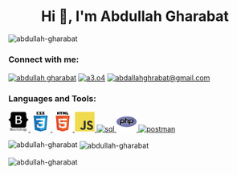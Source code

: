 <h1 align="center">Hi 👋, I'm Abdullah Gharabat</h1>
<!-- <h3 align="center">A frontend developer from Jordan</h3>
 -->
<!-- <img align="right" alt="coding" width="400" src="https://camo.githubusercontent.com/cae12fddd9d6982901d82580bdf321d81fb299141098ca1c2d4891870827bf17/68747470733a2f2f6d69726f2e6d656469756d2e636f6d2f6d61782f313336302f302a37513379765349765f7430696f4a2d5a2e676966"> -->

<p align="left"> <img src="https://komarev.com/ghpvc/?username=abdullah-gharabat&label=Profile%20views&color=0e75b6&style=flat" alt="abdullah-gharabat" /> </p>

<h3 align="left">Connect with me:</h3>
<p align="left">
<a href="https://www.linkedin.com/in/abdullah-gharabat-58761b264/" target="blank"><img align="center" src="https://raw.githubusercontent.com/rahuldkjain/github-profile-readme-generator/master/src/images/icons/Social/linked-in-alt.svg" alt="abdullah gharabat" height="30" width="40" /></a>
<a href="https://instagram.com/a3.o4" target="blank"><img align="center" src="https://raw.githubusercontent.com/rahuldkjain/github-profile-readme-generator/master/src/images/icons/Social/instagram.svg" alt="a3.o4" height="30" width="40" /></a>
<!-- <a href="https://discord.gg/#8291" target="blank"><img align="center" src="https://raw.githubusercontent.com/rahuldkjain/github-profile-readme-generator/master/src/images/icons/Social/discord.svg" alt="#8291" height="30" width="40" /></a>
  <a href="https://web.facebook.com/abdallah.ghrabat" target="blank"><img align="center" src="https://raw.githubusercontent.com/rahuldkjain/github-profile-readme-generator/master/src/images/icons/Social/facebook.svg" alt="abdallah ghrabat" height="30" width="40" /></a> -->
  <a href="mailto:abdallahghrabat@gmail.com"><img align="center" src="https://upload.wikimedia.org/wikipedia/commons/thumb/4/4e/Mail_%28iOS%29.svg/2048px-Mail_%28iOS%29.svg.png" alt="abdallahghrabat@gmail.com" height="30" width="30" /></a>
</p>

<h3 align="left">Languages and Tools:</h3>
<p align="left"> <a href="https://getbootstrap.com" target="_blank" rel="noreferrer"> <img src="https://raw.githubusercontent.com/devicons/devicon/master/icons/bootstrap/bootstrap-plain-wordmark.svg" alt="bootstrap" width="40" height="40"/> </a> <a href="https://www.w3schools.com/css/" target="_blank" rel="noreferrer"> <img src="https://raw.githubusercontent.com/devicons/devicon/master/icons/css3/css3-original-wordmark.svg" alt="css3" width="40" height="40"/> </a> <a href="https://www.w3.org/html/" target="_blank" rel="noreferrer"> <img src="https://raw.githubusercontent.com/devicons/devicon/master/icons/html5/html5-original-wordmark.svg" alt="html5" width="40" height="40"/> </a> <a href="https://developer.mozilla.org/en-US/docs/Web/JavaScript" target="_blank" rel="noreferrer"> <img src="https://raw.githubusercontent.com/devicons/devicon/master/icons/javascript/javascript-original.svg" alt="javascript" width="40" height="40"/> </a> <a href="https://www.microsoft.com/en-us/sql-server" target="_blank" rel="noreferrer"> <img src="https://static-00.iconduck.com/assets.00/sql-database-generic-icon-380x512-ez505zus.png" alt="sql" width="40" height="40"/> </a> <a href="https://www.php.net" target="_blank" rel="noreferrer"> <img src="https://raw.githubusercontent.com/devicons/devicon/master/icons/php/php-original.svg" alt="php" width="40" height="40"/> </a> <a href="https://postman.com" target="_blank" rel="noreferrer"> <img src="https://www.vectorlogo.zone/logos/getpostman/getpostman-icon.svg" alt="postman" width="40" height="40"/> </a> </p>

<p><img align="left" src="https://github-readme-stats.vercel.app/api/top-langs?username=abdullah-gharabat&show_icons=true&locale=en&layout=compact" alt="abdullah-gharabat" /></p>

<p>&nbsp;<img align="center" src="https://github-readme-stats.vercel.app/api?username=abdullah-gharabat&show_icons=true&locale=en" alt="abdullah-gharabat" /></p>

<p><img align="center" src="https://github-readme-streak-stats.herokuapp.com/?user=abdullah-gharabat&" alt="abdullah-gharabat" /></p>
